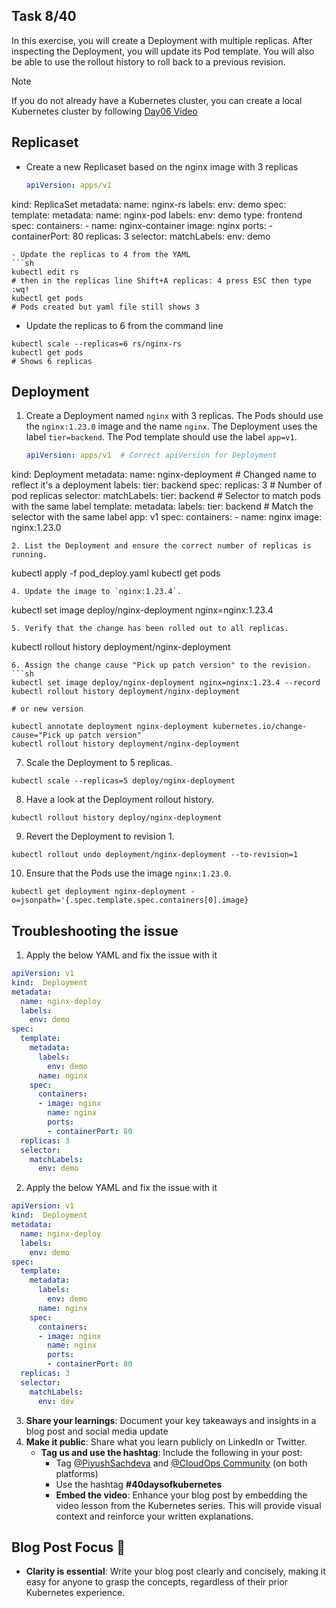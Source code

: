 ## Task 8/40


In this exercise, you will create a Deployment with multiple replicas. After inspecting the Deployment, you will update its Pod template. You will also be able to use the rollout history to roll back to a previous revision.

> [!NOTE]
> If you do not already have a Kubernetes cluster, you can create a local Kubernetes cluster by following [Day06 Video](https://youtu.be/RORhczcOrWs)


## Replicaset
- Create a new Replicaset based on the nginx image with 3 replicas
  ```yaml
  apiVersion: apps/v1
kind: ReplicaSet
metadata:
  name: nginx-rs
  labels:
    env: demo
spec:
  template:
    metadata:
      name: nginx-pod
      labels:
        env: demo
        type: frontend
    spec:
      containers:
        - name: nginx-container
          image: nginx
          ports:
          - containerPort: 80
  replicas: 3
  selector:
    matchLabels:
      env: demo
  ```
- Update the replicas to 4 from the YAML
```sh
kubectl edit rs
# then in the replicas line Shift+A replicas: 4 press ESC then type :wq!
kubectl get pods
# Pods created but yaml file still shows 3
```
- Update the replicas to 6 from the command line
```
kubectl scale --replicas=6 rs/nginx-rs
kubectl get pods
# Shows 6 replicas
```
## Deployment
1. Create a Deployment named `nginx` with 3 replicas. The Pods should use the `nginx:1.23.0` image and the name `nginx`. The Deployment uses the label `tier=backend`. The Pod template should use the label `app=v1`.
   ```yaml
   apiVersion: apps/v1  # Correct apiVersion for Deployment
kind: Deployment
metadata:
  name: nginx-deployment  # Changed name to reflect it's a deployment
  labels:
    tier: backend
spec:
  replicas: 3  # Number of pod replicas
  selector:
    matchLabels:
      tier: backend  # Selector to match pods with the same label
  template:
    metadata:
      labels:
        tier: backend  # Match the selector with the same label
        app: v1
    spec:
      containers:
      - name: nginx
        image: nginx:1.23.0
```
2. List the Deployment and ensure the correct number of replicas is running.
```
kubectl apply -f pod_deploy.yaml
kubectl get pods
```
4. Update the image to `nginx:1.23.4`.
```
kubectl set image deploy/nginx-deployment nginx=nginx:1.23.4
```
5. Verify that the change has been rolled out to all replicas.
```
kubectl rollout history deployment/nginx-deployment
```
6. Assign the change cause "Pick up patch version" to the revision.
```sh
kubectl set image deploy/nginx-deployment nginx=nginx:1.23.4 --record
kubectl rollout history deployment/nginx-deployment

# or new version

kubectl annotate deployment nginx-deployment kubernetes.io/change-cause="Pick up patch version"
kubectl rollout history deployment/nginx-deployment
```

7. Scale the Deployment to 5 replicas.
```
kubectl scale --replicas=5 deploy/nginx-deployment
```
8. Have a look at the Deployment rollout history.
```
kubectl rollout history deploy/nginx-deployment
```
9. Revert the Deployment to revision 1.
```
kubectl rollout undo deployment/nginx-deployment --to-revision=1
```
10. Ensure that the Pods use the image `nginx:1.23.0`.
```
kubectl get deployment nginx-deployment -o=jsonpath='{.spec.template.spec.containers[0].image}
```

## Troubleshooting the issue
1. Apply the below YAML and fix the issue with it

``` YAML
apiVersion: v1
kind:  Deployment
metadata:
  name: nginx-deploy
  labels:
    env: demo
spec:
  template:
    metadata:
      labels:
        env: demo
      name: nginx
    spec:
      containers:
      - image: nginx
        name: nginx
        ports:
        - containerPort: 80
  replicas: 3
  selector:
    matchLabels:
      env: demo
```

2. Apply the below YAML and fix the issue with it

``` YAML
apiVersion: v1
kind:  Deployment
metadata:
  name: nginx-deploy
  labels:
    env: demo
spec:
  template:
    metadata:
      labels:
        env: demo
      name: nginx
    spec:
      containers:
      - image: nginx
        name: nginx
        ports:
        - containerPort: 80
  replicas: 3
  selector:
    matchLabels:
      env: dev
```
3. **Share your learnings**: Document your key takeaways and insights in a blog post and social media update
4. **Make it public**: Share what you learn publicly on LinkedIn or Twitter.
   - **Tag us and use the hashtag**: Include the following in your post:
     - Tag [@PiyushSachdeva](https://www.linkedin.com/in/piyush-sachdeva) and [@CloudOps Community](https://www.linkedin.com/company/thecloudopscomm) (on both platforms)
     - Use the hashtag **#40daysofkubernetes**
     - **Embed the video**: Enhance your blog post by embedding the video lesson from the Kubernetes series. This will provide visual context and reinforce your written explanations.

## Blog Post Focus 📝

- **Clarity is essential**: Write your blog post clearly and concisely, making it easy for anyone to grasp the concepts, regardless of their prior Kubernetes experience.


